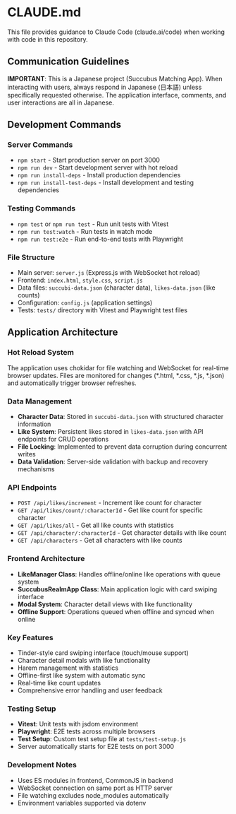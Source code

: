 # CLAUDE.md

This file provides guidance to Claude Code (claude.ai/code) when working with code in this repository.

## Communication Guidelines

**IMPORTANT**: This is a Japanese project (Succubus Matching App). When interacting with users, always respond in Japanese (日本語) unless specifically requested otherwise. The application interface, comments, and user interactions are all in Japanese.

## Development Commands

### Server Commands
- `npm start` - Start production server on port 3000
- `npm run dev` - Start development server with hot reload
- `npm run install-deps` - Install production dependencies
- `npm run install-test-deps` - Install development and testing dependencies

### Testing Commands
- `npm test` or `npm run test` - Run unit tests with Vitest
- `npm run test:watch` - Run tests in watch mode
- `npm run test:e2e` - Run end-to-end tests with Playwright

### File Structure
- Main server: `server.js` (Express.js with WebSocket hot reload)
- Frontend: `index.html`, `style.css`, `script.js`
- Data files: `succubi-data.json` (character data), `likes-data.json` (like counts)
- Configuration: `config.js` (application settings)
- Tests: `tests/` directory with Vitest and Playwright test files

## Application Architecture

### Hot Reload System
The application uses chokidar for file watching and WebSocket for real-time browser updates. Files are monitored for changes (*.html, *.css, *.js, *.json) and automatically trigger browser refreshes.

### Data Management
- **Character Data**: Stored in `succubi-data.json` with structured character information
- **Like System**: Persistent likes stored in `likes-data.json` with API endpoints for CRUD operations
- **File Locking**: Implemented to prevent data corruption during concurrent writes
- **Data Validation**: Server-side validation with backup and recovery mechanisms

### API Endpoints
- `POST /api/likes/increment` - Increment like count for character
- `GET /api/likes/count/:characterId` - Get like count for specific character  
- `GET /api/likes/all` - Get all like counts with statistics
- `GET /api/character/:characterId` - Get character details with like count
- `GET /api/characters` - Get all characters with like counts

### Frontend Architecture
- **LikeManager Class**: Handles offline/online like operations with queue system
- **SuccubusRealmApp Class**: Main application logic with card swiping interface
- **Modal System**: Character detail views with like functionality
- **Offline Support**: Operations queued when offline and synced when online

### Key Features
- Tinder-style card swiping interface (touch/mouse support)
- Character detail modals with like functionality
- Harem management with statistics
- Offline-first like system with automatic sync
- Real-time like count updates
- Comprehensive error handling and user feedback

### Testing Setup
- **Vitest**: Unit tests with jsdom environment
- **Playwright**: E2E tests across multiple browsers
- **Test Setup**: Custom test setup file at `tests/test-setup.js`
- Server automatically starts for E2E tests on port 3000

### Development Notes
- Uses ES modules in frontend, CommonJS in backend
- WebSocket connection on same port as HTTP server
- File watching excludes node_modules automatically
- Environment variables supported via dotenv